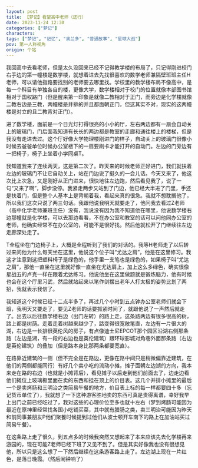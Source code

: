 ```yaml
---
layout: post
title: 【梦记】看望高中老师（还行）
date: 2023-11-24 12:30
categories: ["梦记"]
characters: 
tags: ["梦记", "记忆", "奥兰多", "普通故事", "星球大战"]
pov: 第一人称视角
origin: 个站
---
```


我回高中去看老师，但是太久没回来已经不记得教学楼的布局了，只记得刚进校门右手边的第一幢楼是数学楼，就想着进去先找很喜欢的数学老师兼隔壁班班主任H老师，可以请他指路要找别的老师要去哪里找。学校里的教学楼布局不像高中，是每一个科目有单独各自的楼，更像大学，数学楼相对于校门的位置就像本部图书馆相对于国权路门（但是醒来第一印象是就像二教相对于正门，而旁边是化学楼就像二教右边是三教，两幢楼是并排的并且都面朝正门，但这其实不对，现实的这两幢楼是对立的且二教背对正门）。

进了数学楼，面前是一个日光灯打得很亮的小小的厅，左右两边都有一扇会自动关上的玻璃门，门后面我知道有长长的两边都是教室的走廊和通往楼上的楼梯，但是我没有走进去过。这个厅好像大学物理楼刚进门的样子，自动关上的玻璃门很像小时候去爸爸单位时候办公室楼下的一扇要刷卡才能打开的自动门。左边的门旁边有一把椅子，椅子上坐着小学同桌T。

我知道我来了连续两天，这是第二次了。昨天来的时候老师正好进门，我们就扶着左边的玻璃门不让它自动关上，站在门边说了挺久的一会儿话。今天又来了，他这次比上次急，又是刚好从正门进来，很快地往左边跑，然后看见我了，说了一句“又来了啊”，脚步没停。我紧走两步又站到了门边，他已经大半进了门里，手还是扶着门，但是整个人基本上是背朝着我，看起来真的很急。我就不想耽搁他了，所以我们这次只说了两三句话。我跟他说我明天就要走了，他问我去看过Z老师（高中化学老师兼班主任）没有，我说没有因为我不知道他在哪里，他说数学楼右边那幢就是化学楼，可以去那边看看，不在办公室和教室的话可以问他同办公室的老师，他确实经常不在办公室的，可能不是很好找。然后他就松开了门继续往左边走廊深处走了。

T全程坐在门边椅子上，大概是全程听到了我们的对话的。我等H老师走了以后转过来问他为什么每天坐在这里，他说这个位子叫“尤达之肩”，他是在这里修习。我这才注意到这把塑料椅子是绿色的，他手里一支笔也是绿色的，如果椅子叫“尤达之肩”，那他一直坐在这里就好像一直坐在尤达肩上，加上这么多绿色，确实很像星战五的卢克一样在跟着尤达练习。他说他坐在这里做题就是锻炼脑力，他有时候也会在这个厅里习武，然后就站起来以笔作剑摆出老年人打太极的姿势比划了两招，我就表示我信了。

我知道这个时候已经十二点半多了，再过几个小时到五点钟办公室老师们就会下班，我明天又要走了，要见Z老师的话要抓紧时间了，就跟他说了一声然后就走了。出去以后往数学楼右边（出门左转）的路上走，这条路两边有很多很高的树，路上都是树荫。走着走着树越来越少了，路变得很宽敞笔直，左边有一片很大的湖，右边是一长排很英伦风的房子，有点像迪士尼EPCOT那个园区沿湖右侧那条路（左边是湖，有一段的右边也是英伦建筑）跟环球影城对角巷外面那条路（右边是英伦建筑）的叠加（但是路本身比那两条都要宽直）。

在路靠近建筑的一侧（但不完全是在路边，更像在路中间只是稍微偏靠近建筑，在他们的两侧都能同行）有好几个卖小吃的流动小摊，摊子面朝左边湖的方向，我本来走在路的右边（也就是小摊背后），看见摊子以后走到他们前面去了，边走边看他们摊位上玻璃橱里面在卖的东西和挂在顶上的价目表。这几个并排小摊里的最后一个是卖烤肠和三明治之类简易午餐的地方，价目表上标的每一样都要四十多（忘记货币单位了），我就想了一下这种游客胜地卖的东西可真是贵得离谱，幸好我早上出门之前已经吃过了，我对这些的心理价位至多也就十左右（梦到烤肠可能因为最近在原神里经常找各国小吃铺买菜，其中就有腊肠之类，卖三明治可能因为昨天和前同事兼朋友P他们聚餐时候提到过他们从波士顿开车南下的路上在加油站买过简易午餐）。

在这条路上走了很久，到五点多的时候我突然又想起来了本来应该先去化学楼再来游园的，现在可能Z老师已经下班了又见不到了。但是其实好像我也没有很想见他，所以只是这么想了一下然后继续在这条游客路上走了。左边湖上现在一片红色，是落日晚霞。（然后闹钟响了）
